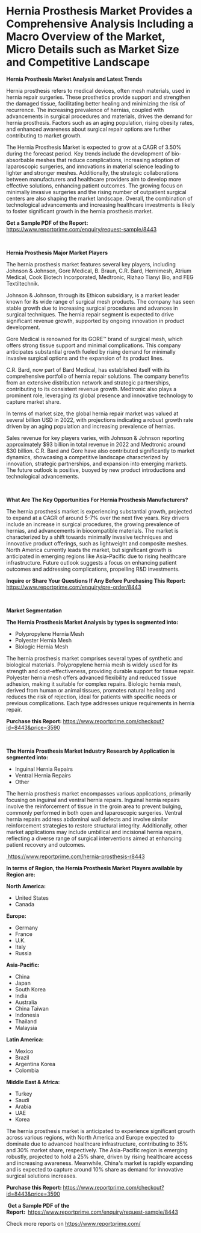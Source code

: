 <p><h1>Hernia Prosthesis Market Provides a Comprehensive Analysis Including a Macro Overview of the Market, Micro Details such as Market Size and Competitive Landscape</h1></p><p><strong>Hernia Prosthesis Market Analysis and Latest Trends</strong></p>
<p><p>Hernia prosthesis refers to medical devices, often mesh materials, used in hernia repair surgeries. These prosthetics provide support and strengthen the damaged tissue, facilitating better healing and minimizing the risk of recurrence. The increasing prevalence of hernias, coupled with advancements in surgical procedures and materials, drives the demand for hernia prosthesis. Factors such as an aging population, rising obesity rates, and enhanced awareness about surgical repair options are further contributing to market growth.</p><p>The Hernia Prosthesis Market is expected to grow at a CAGR of 3.50% during the forecast period. Key trends include the development of bio-absorbable meshes that reduce complications, increasing adoption of laparoscopic surgeries, and innovations in material science leading to lighter and stronger meshes. Additionally, the strategic collaborations between manufacturers and healthcare providers aim to develop more effective solutions, enhancing patient outcomes. The growing focus on minimally invasive surgeries and the rising number of outpatient surgical centers are also shaping the market landscape. Overall, the combination of technological advancements and increasing healthcare investments is likely to foster significant growth in the hernia prosthesis market.</p></p>
<p><strong>Get a Sample PDF of the Report:&nbsp;</strong> <a href="https://www.reportprime.com/enquiry/request-sample/8443?utm_campaign=3174&utm_medium=2&utm_source=Github&utm_content=ia&utm_term=19032025&utm_id=hernia-prosthesis">https://www.reportprime.com/enquiry/request-sample/8443</a></p>
<p>&nbsp;</p>
<p><strong>Hernia Prosthesis Major Market Players</strong></p>
<p><p>The hernia prosthesis market features several key players, including Johnson & Johnson, Gore Medical, B. Braun, C.R. Bard, Hernimesh, Atrium Medical, Cook Biotech Incorporated, Medtronic, Rizhao Tianyi Bio, and FEG Textiltechnik. </p><p>Johnson & Johnson, through its Ethicon subsidiary, is a market leader known for its wide range of surgical mesh products. The company has seen stable growth due to increasing surgical procedures and advances in surgical techniques. The hernia repair segment is expected to drive significant revenue growth, supported by ongoing innovation in product development.</p><p>Gore Medical is renowned for its GORE™ brand of surgical mesh, which offers strong tissue support and minimal complications. This company anticipates substantial growth fueled by rising demand for minimally invasive surgical options and the expansion of its product lines.</p><p>C.R. Bard, now part of Bard Medical, has established itself with its comprehensive portfolio of hernia repair solutions. The company benefits from an extensive distribution network and strategic partnerships, contributing to its consistent revenue growth. Medtronic also plays a prominent role, leveraging its global presence and innovative technology to capture market share.</p><p>In terms of market size, the global hernia repair market was valued at several billion USD in 2022, with projections indicating a robust growth rate driven by an aging population and increasing prevalence of hernias. </p><p>Sales revenue for key players varies, with Johnson & Johnson reporting approximately $93 billion in total revenue in 2022 and Medtronic around $30 billion. C.R. Bard and Gore have also contributed significantly to market dynamics, showcasing a competitive landscape characterized by innovation, strategic partnerships, and expansion into emerging markets. The future outlook is positive, buoyed by new product introductions and technological advancements.</p></p>
<p>&nbsp;</p>
<p><strong>What Are The Key Opportunities For Hernia Prosthesis Manufacturers?</strong></p>
<p><p>The hernia prosthesis market is experiencing substantial growth, projected to expand at a CAGR of around 5-7% over the next five years. Key drivers include an increase in surgical procedures, the growing prevalence of hernias, and advancements in biocompatible materials. The market is characterized by a shift towards minimally invasive techniques and innovative product offerings, such as lightweight and composite meshes. North America currently leads the market, but significant growth is anticipated in emerging regions like Asia-Pacific due to rising healthcare infrastructure. Future outlook suggests a focus on enhancing patient outcomes and addressing complications, propelling R&D investments.</p></p>
<p><strong>Inquire or Share Your Questions If Any Before Purchasing This Report:</strong> <a href="https://www.reportprime.com/enquiry/pre-order/8443?utm_campaign=3174&utm_medium=2&utm_source=Github&utm_content=ia&utm_term=19032025&utm_id=hernia-prosthesis">https://www.reportprime.com/enquiry/pre-order/8443</a></p>
<p>&nbsp;</p>
<p><strong>Market Segmentation</strong></p>
<p><strong>The Hernia Prosthesis Market Analysis by types is segmented into:</strong></p>
<p><ul><li>Polypropylene Hernia Mesh</li><li>Polyester Hernia Mesh</li><li>Biologic Hernia Mesh</li></ul></p>
<p><p>The hernia prosthesis market comprises several types of synthetic and biological materials. Polypropylene hernia mesh is widely used for its strength and cost-effectiveness, providing durable support for tissue repair. Polyester hernia mesh offers advanced flexibility and reduced tissue adhesion, making it suitable for complex repairs. Biologic hernia mesh, derived from human or animal tissues, promotes natural healing and reduces the risk of rejection, ideal for patients with specific needs or previous complications. Each type addresses unique requirements in hernia repair.</p></p>
<p><strong>Purchase this Report:&nbsp;</strong><a href="https://www.reportprime.com/checkout?id=8443&price=3590&utm_campaign=3174&utm_medium=2&utm_source=Github&utm_content=ia&utm_term=19032025&utm_id=hernia-prosthesis">https://www.reportprime.com/checkout?id=8443&price=3590</a></p>
<p>&nbsp;</p>
<p><strong>The Hernia Prosthesis Market Industry Research by Application is segmented into:</strong></p>
<p><ul><li>Inguinal Hernia Repairs</li><li>Ventral Hernia Repairs</li><li>Other</li></ul></p>
<p><p>The hernia prosthesis market encompasses various applications, primarily focusing on inguinal and ventral hernia repairs. Inguinal hernia repairs involve the reinforcement of tissue in the groin area to prevent bulging, commonly performed in both open and laparoscopic surgeries. Ventral hernia repairs address abdominal wall defects and involve similar reinforcement strategies to restore structural integrity. Additionally, other market applications may include umbilical and incisional hernia repairs, reflecting a diverse range of surgical interventions aimed at enhancing patient recovery and outcomes.</p></p>
<p><a href="https://www.reportprime.com/hernia-prosthesis-r8443?utm_campaign=3174&utm_medium=2&utm_source=Github&utm_content=ia&utm_term=19032025&utm_id=hernia-prosthesis">&nbsp;https://www.reportprime.com/hernia-prosthesis-r8443</a></p>
<p><strong>In terms of Region, the Hernia Prosthesis Market Players available by Region are:</strong></p>
<p>
    <p> <strong> North America: </strong>
        <ul>
            <li>United States</li>
            <li>Canada</li>
        </ul>
        </p> 
    <p> <strong> Europe: </strong>
        <ul>
            <li>Germany</li>
            <li>France</li>
            <li>U.K.</li>
            <li>Italy</li>
            <li>Russia</li>
        </ul>
        </p> 
    <p> <strong> Asia-Pacific: </strong>
        <ul>
            <li>China</li>
            <li>Japan</li>
            <li>South Korea</li>
            <li>India</li>
            <li>Australia</li>
            <li>China Taiwan</li>
            <li>Indonesia</li>
            <li>Thailand</li>
            <li>Malaysia</li>
        </ul>
        </p> 
    <p> <strong> Latin America: </strong>
        <ul>
            <li>Mexico</li>
            <li>Brazil</li>
            <li>Argentina Korea</li>
            <li>Colombia</li>
        </ul>
        </p> 
    <p> <strong> Middle East & Africa: </strong>
        <ul>
            <li>Turkey</li>
            <li>Saudi</li>
            <li>Arabia</li>
            <li>UAE</li>
            <li>Korea</li>
        </ul>
    </p>
    </p>
<p><p>The hernia prosthesis market is anticipated to experience significant growth across various regions, with North America and Europe expected to dominate due to advanced healthcare infrastructure, contributing to 35% and 30% market share, respectively. The Asia-Pacific region is emerging robustly, projected to hold a 25% share, driven by rising healthcare access and increasing awareness. Meanwhile, China's market is rapidly expanding and is expected to capture around 10% share as demand for innovative surgical solutions increases.</p></p>
<p><strong>Purchase this Report: </strong><a href="https://www.reportprime.com/checkout?id=8443&price=3590&utm_campaign=3174&utm_medium=2&utm_source=Github&utm_content=ia&utm_term=19032025&utm_id=hernia-prosthesis">https://www.reportprime.com/checkout?id=8443&price=3590</a></p>
<p>&nbsp;<strong>Get a Sample PDF of the Report:&nbsp;&nbsp;</strong><a href="https://www.reportprime.com/enquiry/request-sample/8443?utm_campaign=3174&utm_medium=2&utm_source=Github&utm_content=ia&utm_term=19032025&utm_id=hernia-prosthesis">https://www.reportprime.com/enquiry/request-sample/8443</a></p>
<p><strong></strong></p>
<p>Check more reports on <a href="https://www.reportprime.com/?utm_campaign=3174&utm_medium=2&utm_source=Github&utm_content=ia&utm_term=19032025&utm_id=hernia-prosthesis">https://www.reportprime.com/</a></p>